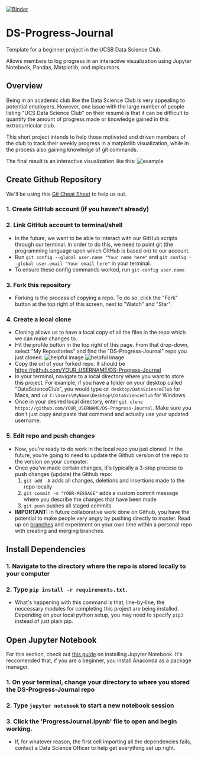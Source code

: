 [![Binder](https://mybinder.org/badge_logo.svg)](https://mybinder.org/v2/gh/parkervg/DS-Progress-Journal/master)
# DS-Progress-Journal

Template for a beginner project in the UCSB Data Science Club.

Allows members to log progress in an interactive visualization using Jupyter Notebook, Pandas, Matplotlib, and mplcursors.

## Overview 

Being in an academic club like the Data Science Club is very appealing to potential employers. However, one issue with the large number of people listing "UCS Data Science Club" on their resumé is that it can be difficult to quantify the amount of progress made or knowledge gained in this extracurricular club.

This short project intends to help those motivated and driven members of the club to track their weekly progress in a matplotlib visualization, while in the process also gaining knowledge of git commands.

The final result is an interactive visualization like this:
![example](https://github.com/parkervg/DS-Progress-Journal/blob/master/resources/example.png)

## Create Github Repository
We'll be using this [Git Cheat Sheet](https://github.github.com/training-kit/downloads/github-git-cheat-sheet.pdf) to help us out. 

### 1. Create GitHub account (if you haven't already) 
### 2. Link GitHub account to terminal/shell
  - In the future, we want to be able to interact with our GitHub scripts through our terminal. In order to do this, we need to point git (the programming language upon which GitHub is based on) to our account.
  - Run `git config --global user.name "Your name here"` and `git config --global user.email "Your email here"` in your terminal.
  - To ensure these config commands worked, run `git config user.name`  
### 3. Fork this repository 
  - Forking is the process of copying a repo. To do so, click the "Fork" button at the top right of this screen, next to "Watch" and "Star".
### 4. Create a local clone
  - Cloning allows us to have a local copy of all the files in the repo which we can make changes to.
  - Hit the profile button in the top right of this page. From that drop-down, select "My Repositories" and find the "DS-Progress-Journal" repo you just cloned.
  ![helpful image](https://github.com/parkervg/DS-Progress-Journal/blob/master/resources/my_profile.png)
  ![helpful image](https://github.com/parkervg/DS-Progress-Journal/blob/master/resources/your_repositories.png)
  - Copy the url of your forked repo. It should be https://github.com/YOUR_USERNAME/DS-Progress-Journal
  - In your terminal, navigate to a local directory where you want to store this project. For example, if you have a folder on your desktop called "DataScienceClub", you would type `cd desktop/DataScienceClub` for Macs, and `cd C:\Users\MyName\Desktop\DataScienceClub` for Windows.
  - Once in your desired local directory, enter `git clone https://github.com/YOUR_USERNAME/DS-Progress-Journal`. Make sure you don't just copy and paste that command and actually use your updated username.
### 5. Edit repo and push changes
  - Now, you're ready to do work in the local repo you just cloned. In the future, you're going to need to update the Github version of the repo to the version on your computer.
  - Once you've made certain changes, it's typically a 3-step process to push changes (update) the Github repo:
      1. `git add -A`                 adds all changes, deletions and insertions made to the repo locally 
      2. `git commit -m "YOUR-MESSAGE"`         adds a custom commit message where you describe the changes that have been made
      3. `git push`                 pushes all staged commits
  - **IMPORTANT:** In future collaborative work done on Github, you have the potential to make people very angry by pushing directly to master. Read up on [branches](https://help.github.com/en/articles/about-branches) and experiment on your own time within a personal repo with creating and merging branches.
  
  
  
## Install Dependencies 
### 1. Navigate to the directory where the repo is stored locally to your computer 
### 2. Type `pip install -r requirements.txt`. 
  - What's happening with this command is that, line-by-line, the neccessary modules for completing this project are being installed. Depending on your local python setup, you may need to specify `pip3` instead of just plain pip.

## Open Jupyter Notebook
For this section, check out [this guide](https://jupyter.readthedocs.io/en/latest/install.html) on installing Jupyter Notebook. It's reccomended that, if you are a beginner, you install Anaconda as a package manager. 
### 1. On your terminal, change your directory to where you stored the DS-Progress-Journal repo
### 2. Type `jupyter notebook` to start a new notebook session
### 3. Click the 'ProgressJournal.ipynb' file to open and begin working.
  - If, for whatever reason, the first cell importing all the dependencies fails, contact a Data Science Officer to help get everything set up right.
